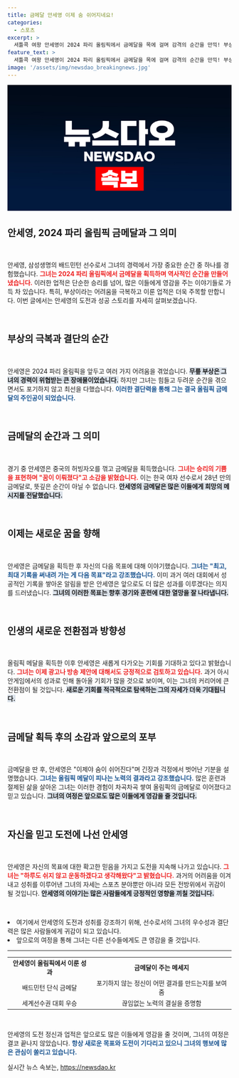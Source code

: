 ```yaml
---
title: 금메달 안세영 이제 숨 쉬어지네요!
categories:
  - 스포츠
excerpt: >
  셔틀콕 여왕 안세영이 2024 파리 올림픽에서 금메달을 목에 걸며 감격의 순간을 만끽! 부상과 고난을 딛고 이룬 꿈, 그녀의 의지와 소망이 주목받고 있다. 샴페인을 흔들며 축하할 날이 가까워진다!
feature_text: >
  셔틀콕 여왕 안세영이 2024 파리 올림픽에서 금메달을 목에 걸며 감격의 순간을 만끽! 부상과 고난을 딛고 이룬 꿈, 그녀의 의지와 소망이 주목받고 있다. 샴페인을 흔들며 축하할 날이 가까워진다!
image: '/assets/img/newsdao_breakingnews.jpg'
---
```


<p><img src="/assets/img/newsdao_breakingnews.jpg" alt="pcversion 속보" /></p>

<h2 data-ke-size="size26">안세영, 2024 파리 올림픽 금메달과 그 의미</h2>

<p data-ke-size="size16">&nbsp;</p> 

<p>안세영, 삼성생명의 배드민턴 선수로서 그녀의 경력에서 가장 중요한 순간 중 하나를 경험했습니다. <b><span style="color: #ee2323;">그녀는 2024 파리 올림픽에서 금메달을 획득하며 역사적인 순간을 만들어냈습니다.</span></b>  이러한 업적은 단순한 승리를 넘어, 많은 이들에게 영감을 주는 이야기들로 가득 차 있습니다. 특히, 부상이라는 어려움을 극복하고 이룬 업적은 더욱 주목할 만합니다. 이번 글에서는 안세영의 도전과 성공 스토리를 자세히 살펴보겠습니다.</p>

<p data-ke-size="size16">&nbsp;</p>

<h2 data-ke-size="size26">부상의 극복과 결단의 순간</h2>

<p data-ke-size="size16">&nbsp;</p>

<p>안세영은 2024 파리 올림픽을 앞두고 여러 가지 어려움을 겪었습니다. <b><span style="background-color: #21538527;">무릎 부상은 그녀의 경력이 위협받는 큰 장애물이었습니다.</span></b> 하지만 그녀는 힘들고 두려운 순간을 겪으면서도 포기하지 않고 최선을 다했습니다. <b><span style="color: #1a5490;">이러한 결단력을 통해 그는 결국 올림픽 금메달의 주인공이 되었습니다.</span></b></p>

<p data-ke-size="size16">&nbsp;</p>

<h2 data-ke-size="size26">금메달의 순간과 그 의미</h2>

<p data-ke-size="size16">&nbsp;</p>

<p>경기 중 안세영은 중국의 허빙자오를 꺾고 금메달을 획득했습니다. <b><span style="color: #ee2323;">그녀는 승리의 기쁨을 표현하며 "꿈이 이뤄졌다"고 소감을 밝혔습니다.</span></b> 이는 한국 여자 선수로서 28년 만의 금메달로, 뜻깊은 순간이 아닐 수 없습니다. <b><span style="background-color: #21538527;">안세영의 금메달은 많은 이들에게 희망의 메시지를 전달했습니다.</span></b> </p>

<p data-ke-size="size16">&nbsp;</p>

<h2 data-ke-size="size26">이제는 새로운 꿈을 향해</h2>

<p data-ke-size="size16">&nbsp;</p>

<p>안세영은 금메달을 획득한 후 자신의 다음 목표에 대해 이야기했습니다. <b><span style="color: #1a5490;">그녀는 "최고, 최대 기록을 써내려 가는 게 다음 목표"라고 강조했습니다.</span></b> 이미 과거 여러 대회에서 성공적인 기록을 쌓아온 알림을 받은 안세영은 앞으로도 더 많은 성과를 이루겠다는 의지를 드러냈습니다. <b><span style="background-color: #21538527;">그녀의 이러한 목표는 향후 경기와 훈련에 대한 열망을 잘 나타냅니다.</span></b> </p>

<p data-ke-size="size16">&nbsp;</p>

<h2 data-ke-size="size26">인생의 새로운 전환점과 방향성</h2>

<p data-ke-size="size16">&nbsp;</p>

<p>올림픽 메달을 획득한 이후 안세영은 새롭게 다가오는 기회를 기대하고 있다고 밝혔습니다. <b><span style="color: #ee2323;">그녀는 이제 광고나 방송 제안에 대해서도 긍정적으로 검토하고 있습니다.</span></b> 과거 아시안게임에서의 성과로 인해 돌아올 기회가 많을 것으로 보이며, 이는 그녀의 커리어에 큰 전환점이 될 것입니다. <b><span style="background-color: #21538527;">새로운 기회를 적극적으로 탐색하는 그의 자세가 더욱 기대됩니다.</span></b></p>

<p data-ke-size="size16">&nbsp;</p>

<h2 data-ke-size="size26">금메달 획득 후의 소감과 앞으로의 포부</h2>

<p data-ke-size="size16">&nbsp;</p>

<p>금메달을 딴 후, 안세영은 "이제야 숨이 쉬어진다"며 긴장과 걱정에서 벗어난 기분을 설명했습니다. <b><span style="color: #1a5490;">그녀는 올림픽 메달이 피나는 노력의 결과라고 강조했습니다.</span></b> 많은 훈련과 절제된 삶을 살아온 그녀는 이러한 경험이 차곡차곡 쌓여 올림픽의 금메달로 이어졌다고 믿고 있습니다. <b><span style="background-color: #21538527;">그녀의 여정은 앞으로도 많은 이들에게 영감을 줄 것입니다.</span></b></p>

<p data-ke-size="size16">&nbsp;</p>

<h2 data-ke-size="size26">자신을 믿고 도전에 나선 안세영</h2>

<p data-ke-size="size16">&nbsp;</p>

<p>안세영은 자신의 목표에 대한 확고한 믿음을 가지고 도전을 지속해 나가고 있습니다. <b><span style="color: #ee2323;">그녀는 "하루도 쉬지 않고 운동하겠다고 생각해왔다"고 밝혔습니다.</span></b> 과거의 어려움을 이겨내고 성취를 이루어낸 그녀의 자세는 스포츠 분야뿐만 아니라 모든 전방위에서 귀감이 될 것입니다. <b><span style="background-color: #21538527;">안세영의 이야기는 많은 사람들에게 긍정적인 영향을 끼칠 것입니다.</span></b></p>

<p data-ke-size="size16">&nbsp;</p>

<p><li>여기에서 안세영의 도전과 성취를 강조하기 위해, 선수로서의 그녀의 우수성과 결단력은 많은 사람들에게 귀감이 되고 있습니다.</li>
<li>앞으로의 여정을 통해 그녀는 다른 선수들에게도 큰 영감을 줄 것입니다.</li></p>

<hr />

<table>
<tr>
<td style="text-align: center; height: 17px;"><b>안세영이 올림픽에서 이룬 성과</b></td>
<td style="text-align: center; height: 17px;"><b>금메달이 주는 메세지</b></td>
</tr>
<tr>
<td style="text-align: center; height: 17px;">배드민턴 단식 금메달</td>
<td style="text-align: center; height: 17px;">포기하지 않는 정신이 어떤 결과를 만드는지를 보여줌</td>
</tr>
<tr>
<td style="text-align: center; height: 17px;">세계선수권 대회 우승</td>
<td style="text-align: center; height: 17px;">끊임없는 노력의 결실을 증명함</td>
</tr>
</table>

<p data-ke-size="size16">&nbsp;</p>

<p>안세영의 도전 정신과 업적은 앞으로도 많은 이들에게 영감을 줄 것이며, 그녀의 여정은 결코 끝나지 않았습니다. <b><span style="color: #1a5490;">항상 새로운 목표와 도전이 기다리고 있으니 그녀의 행보에 많은 관심이 쏠리고 있습니다.</span></b></p>
실시간 뉴스 속보는, <a href="https://newsdao.kr" rel="dofollow">https://newsdao.kr</a>


